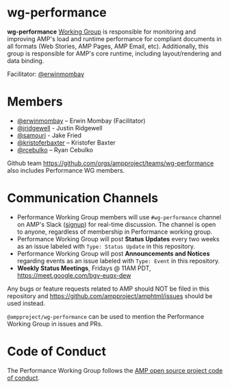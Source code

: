 # wg-performance
**wg-performance** [Working Group](https://github.com/ampproject/meta/blob/master/GOVERNANCE.md#working-groups) is responsible for monitoring and improving AMP's load and runtime performance for compliant documents in all formats (Web Stories, AMP Pages, AMP Email, etc). Additionally, this group is responsible for AMP's core runtime, including layout/rendering and data binding.

Facilitator: [@erwinmombay](https://github.com/erwinmombay)

# Members
- [@erwinmombay](https://github.com/erwinmombay) – Erwin Mombay (Facilitator)
- [@jridgewell](https://github.com/jridgewell) - Justin Ridgewell
- [@samouri](https://github.com/samouri) - Jake Fried
- [@kristoferbaxter](https://github.com/kristoferbaxter) – Kristofer Baxter
- [@rcebulko](https://github.com/rcebulko) – Ryan Cebulko

Github team https://github.com/orgs/ampproject/teams/wg-performance also includes Performance WG members.

# Communication Channels
- Performance Working Group members will use `#wg-performance` channel on AMP's Slack ([signup](https://docs.google.com/forms/d/e/1FAIpQLSd83J2IZA6cdR6jPwABGsJE8YL4pkypAbKMGgUZZriU7Qu6Tg/viewform?fbzx=4406980310789882877)) for real-time discussion. The channel is open to anyone, regardless of membership in Performance working group.
- Performance Working Group will post **Status Updates** every two weeks as an issue labeled with `Type: Status Update` in this repository.
- Performance Working Group will post **Announcements and Notices** regarding events as an issue labeled with `Type: Event` in this repository.
- **Weekly Status Meetings**, Fridays @ 11AM PDT, https://meet.google.com/bgv-euqx-dew

Any bugs or feature requests related to AMP should NOT be filed in this repository and https://github.com/ampproject/amphtml/issues should be used instead.

`@ampproject/wg-performance` can be used to mention the Performance Working Group in issues and PRs.

# Code of Conduct
The Performance Working Group follows the [AMP open source project code of conduct](https://github.com/ampproject/meta/blob/master/CODE_OF_CONDUCT.md).
